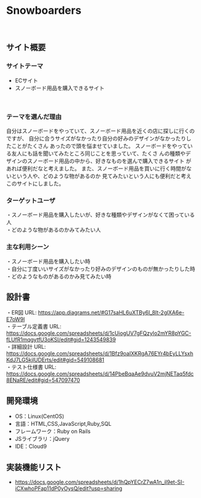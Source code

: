 # Snowboarders
​
## サイト概要
### サイトテーマ
- ECサイト
- スノーボード用品を購入できるサイト

​
### テーマを選んだ理由
自分はスノーボードをやっていて、スノーボード用品を近くの店に探しに行くのですが、
自分に合うサイズがなかったり自分の好みのデザインがなかったりしたことがたくさん
あったので頭を悩ませていました。
スノーボードをやっている友人にも話を聞いてみたところ同じことを思っていて、たくさ
んの種類やデザインのスノーボード用品の中から、好きなものを選んで購入できるサイト
があれば便利だなと考えました。
また、スノーボード用品を買いに行く時間がないという人や、どのような物があるのか
見てみたいという人にも便利だと考えこのサイトにしました。
​
### ターゲットユーザ
・スノーボード用品を購入したいが、好きな種類やデザインがなくて困っている人<br>
・どのような物があるのかみてみたい人
​
### 主な利用シーン
・スノーボード用品を購入したい時<br>
・自分に丁度いいサイズがなかったり好みのデザインのものが無かったりした時<br>
・どのようなものがあるのかみ見てみたい時
​
## 設計書
・ER図 URL: https://app.diagrams.net/#G17saHL6uXTBy6I_8It-2glXA6e-E7oW9l <br>
・テーブル定義書 URL: https://docs.google.com/spreadsheets/d/1cUiogUV7gFQzyIo2mYR8pYGC-fLUfR1mqgytfU3oKSI/edit#gid=1243549839 <br>
・詳細設計 URL: https://docs.google.com/spreadsheets/d/1Bfz9oaIXKRgA76EYr4bEyLLYsxhKdJ7LG5kjlUDErts/edit#gid=549108681 <br>
・テスト仕様書 URL: https://docs.google.com/spreadsheets/d/14PbeBqaAe9dvuV2mjNETaq5fdc8ENaRE/edit#gid=547097470 <br>

## 開発環境
- OS：Linux(CentOS)
- 言語：HTML,CSS,JavaScript,Ruby,SQL
- フレームワーク：Ruby on Rails
- JSライブラリ：jQuery
- IDE：Cloud9

## 実装機能リスト
- https://docs.google.com/spreadsheets/d/1hQpYECrZ7wA1n_il9et-SI-iCXwhoPFap11dP0yOysQ/edit?usp=sharing